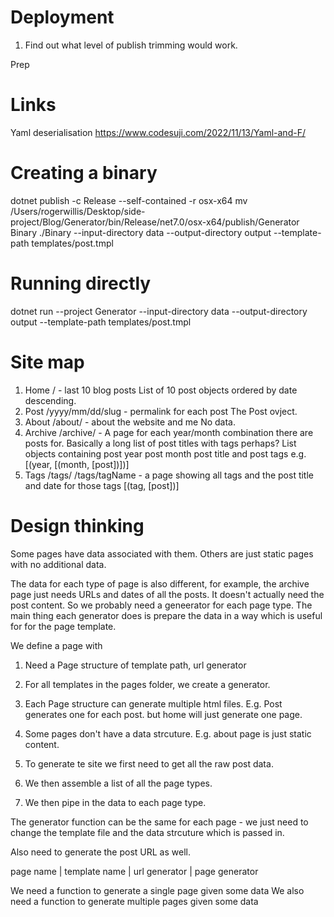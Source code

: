 # Deployment

1. Find out what level of publish trimming would work. 

Prep

# Links

Yaml deserialisation https://www.codesuji.com/2022/11/13/Yaml-and-F/

# Creating a binary

dotnet publish -c Release --self-contained -r osx-x64
mv /Users/rogerwillis/Desktop/side-project/Blog/Generator/bin/Release/net7.0/osx-x64/publish/Generator Binary
./Binary --input-directory data --output-directory output --template-path templates/post.tmpl

# Running directly

dotnet run --project Generator --input-directory data --output-directory output --template-path templates/post.tmpl

# Site map

1. Home / - last 10 blog posts
   List of 10 post objects ordered by date descending.
2. Post /yyyy/mm/dd/slug - permalink for each post
   The Post ovject.
3. About /about/ - about the website and me
   No data.
4. Archive /archive/ - A page for each year/month combination there are posts for. Basically a long list of post titles with tags perhaps?
   List objects containing post year post month post title and post tags e.g. [(year, [(month, [post])])]
5. Tags /tags/ /tags/tagName - a page showing all tags and the post title and date for those tags
   [(tag, [post])]

# Design thinking

Some pages have data associated with them. Others are just static pages with no additional data.

The data for each type of page is also different, for example, the archive page just needs URLs 
and dates of all the posts. It doesn't actually need the post content. So we probably need a geneerator
for each page type. The main thing each generator does is prepare the data in a way which is useful for
for the page template.

We define a page with 

1. Need a Page structure of template path, url generator
2. For all templates in the pages folder, we create a generator.

2. Each Page structure can generate multiple html files. E.g. Post generates one for each post. but home will just generate one page.
3. Some pages don't have a data strcuture. E.g. about page is just static content.
4. To generate te site we first need to get all the raw post data.
5. We then assemble a list of all the page types.
6. We then pipe in the data to each page type.

The generator function can be the same for each page - we just need to change the template file and the data strcuture which is passed in.

Also need to generate the post URL as well.

page name | template name | url generator | page generator

We need a function to generate a single page given some data
We also need a function to generate multiple pages given some data



